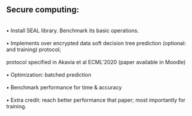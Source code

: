  ## Secure computing:
<br> • Install SEAL library. Benchmark its basic operations. </br>
<br> • Implements over encrypted data soft decision tree prediction (optional: and training) protocol;</br> <br>protocol specified in Akavia et al ECML’2020 (paper available in Moodle) </br>
<br> • Optimization: batched prediction </br>
<br> • Benchmark performance for time & accuracy </br>
<br> • Extra credit: reach better performance that paper; most importantly for training. </br>
